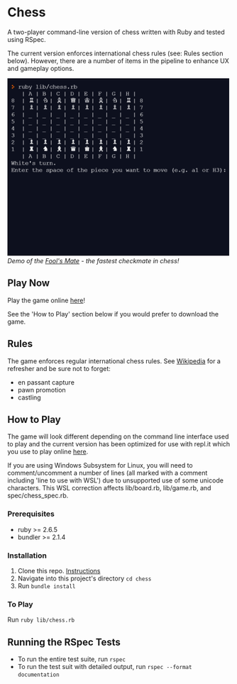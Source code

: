 # Chess

A two-player command-line version of chess written with Ruby and tested using RSpec.

The current version enforces international chess rules (see: Rules section below). However, there are a number of items in the pipeline to enhance UX and gameplay options. 

<img src="demo/demo.gif" alt="short chess game" width=auto height="400px"/><br>
*Demo of the [Fool's Mate](https://en.wikipedia.org/wiki/Fool%27s_mate) - the fastest checkmate in chess!*

## Play Now

Play the game online [here](https://replit.com/@SG12/rubychess?v=1)!

See the 'How to Play' section below if you would prefer to download the game.

## Rules

The game enforces regular international chess rules. See [Wikipedia](https://en.wikipedia.org/wiki/Chess) for a refresher and be sure not to forget:
* en passant capture
* pawn promotion
* castling


## How to Play

The game will look different depending on the command line interface used to play and the current version has been optimized for use with repl.it which you use to play online [here](https://replit.com/@SG12/rubychess?v=1).

If you are using Windows Subsystem for Linux, you will need to comment/uncomment a number of lines (all marked with a comment including 'line to use with WSL') due to unsupported use of some unicode characters. This WSL correction affects lib/board.rb, lib/game.rb, and spec/chess_spec.rb.

### Prerequisites
* ruby >= 2.6.5
* bundler >= 2.1.4

### Installation

1. Clone this repo. [Instructions](https://docs.github.com/en/free-pro-team@latest/github/creating-cloning-and-archiving-repositories/cloning-a-repository)
1. Navigate into this project's directory ``` cd chess ```
1. Run ``` bundle install ```

### To Play
Run ```ruby lib/chess.rb ```

## Running the RSpec Tests
* To run the entire test suite, run ```rspec```
* To run the test suit with detailed output, run ```rspec --format documentation```
